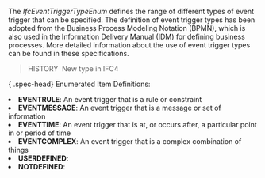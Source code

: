 ﻿The _IfcEventTriggerTypeEnum_ defines the range of different types of event trigger that can be specified. The definition of event trigger types has been adopted from the Business Process Modeling Notation (BPMN), which is also used in the Information Delivery Manual (IDM) for defining business processes. More detailed information about the use of event trigger types can be found in these specifications.

> HISTORY&nbsp; New type in IFC4

{ .spec-head}
Enumerated Item Definitions:

<lu>
<li><b>EVENTRULE</b>: An event trigger that is a rule or constraint</li>
<li><b>EVENTMESSAGE</b>: An event trigger that is a message or set of information</li>
<li><b>EVENTTIME</b>: An event trigger that is at, or occurs after, a particular point in or period of time</li>
<li><b>EVENTCOMPLEX</b>: An event trigger that is a complex combination of things</li>
<li><b>USERDEFINED</b>:</li>
<li><b>NOTDEFINED</b>:</li>
    </lu>